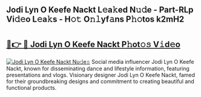 ## Jodi Lyn O Keefe Nackt L𝚎a𝚔ed N𝚞𝚍e - Part-RLp Vi𝚍𝚎o L𝚎a𝚔s - H𝚘𝚝 O𝚗𝚕yf𝚊ns P𝚑𝚘tos k2mH2

# <h2><a href="http://kf1165b.oniu.top/?m=Jodi+Lyn+O+Keefe+Nackt">🔗👉 🔴 Jodi Lyn O Keefe Nackt P𝚑ot𝚘𝚜 V𝚒d𝚎o</a></h2>

[![Jodi Lyn O Keefe Nackt Nu𝚍e𝚜](https://i.imgur.com/0qMVB7G.gif)](http://kf1165b.oniu.top/?m=Jodi+Lyn+O+Keefe+Nackt)
Social media influencer Jodi Lyn O Keefe Nackt, known for disseminating dance and lifestyle information, featuring presentations and vlogs. Visionary designer Jodi Lyn O Keefe Nackt, famed for their groundbreaking designs and commitment to creating beautiful and functional products.  
